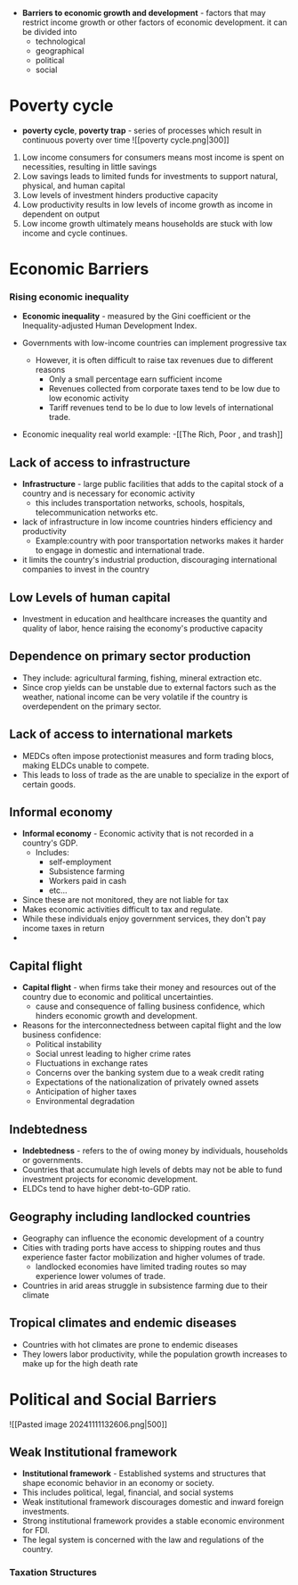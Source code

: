 - **Barriers to economic growth and development** - factors that may restrict income growth or other factors of economic development. it can be divided into
	- technological
	- geographical
	- political
	- social 
# Poverty cycle 
- **poverty cycle**, **poverty trap** - series of processes which result in continuous poverty over time
![[poverty cycle.png|300]]
1. Low income consumers for consumers means most income is spent on necessities, resulting in little savings
2. Low savings leads to limited funds for investments to support natural, physical, and human capital
3. Low levels of investment hinders productive capacity 
4. Low productivity results in low levels of income growth as income in dependent on output
5. Low income growth ultimately means households are stuck with low income and cycle continues. 
# Economic Barriers
### Rising economic inequality
- **Economic inequality** - measured by the Gini coefficient or the Inequality-adjusted Human Development Index. 
- Governments with low-income countries can implement progressive tax 
	- However, it is often difficult to raise tax revenues due to different reasons
		- Only a small percentage earn sufficient income
		- Revenues collected from corporate taxes tend to be low due to low economic activity
		- Tariff revenues tend to be lo due to low levels of international trade.

- Economic inequality real world example:
	-[[The Rich, Poor , and trash]]
## Lack of access to infrastructure 
- **Infrastructure** - large public facilities that adds to the capital stock of a country and is necessary for economic activity
	- this includes transportation networks, schools, hospitals, telecommunication networks etc.
- lack of infrastructure in low income countries hinders efficiency and productivity 
	- Example:country with poor transportation networks makes it harder to engage in domestic and international trade. 
- it limits the country's industrial production, discouraging international companies to invest in the country 
## Low Levels of human capital
- Investment in education and healthcare increases the quantity and quality of labor, hence raising the economy's productive capacity
## Dependence on primary sector production
- They include: agricultural farming, fishing, mineral extraction etc.
- Since crop yields can be unstable due to external factors such as the weather, national income can be very volatile if the country is overdependent on the primary sector. 

## Lack of access to international markets
- MEDCs often impose protectionist measures and form trading blocs, making ELDCs unable to compete. 
- This leads to loss of trade as the are unable to specialize in the export of certain goods.
## Informal economy
- **Informal economy** - Economic activity that is not recorded in a country's GDP. 
	- Includes:
		- self-employment
		- Subsistence farming 
		- Workers paid in cash
		- etc...
- Since these are not monitored, they are not liable for tax
- Makes economic activities difficult to tax and regulate. 
- While these individuals enjoy government services, they don't pay income taxes in return 
- 
## Capital flight
- **Capital flight** - when firms take their money and resources out of the country due to economic and political uncertainties. 
	- cause and consequence of falling business confidence, which hinders economic growth and development.
- Reasons for the interconnectedness between capital flight and the low business confidence:
	- Political instability
	- Social unrest leading to higher crime rates
	- Fluctuations in exchange rates
	- Concerns over the banking system due to a weak credit rating
	- Expectations of the nationalization of privately owned assets
	- Anticipation of higher taxes
	- Environmental degradation
## Indebtedness
- **Indebtedness** - refers to the of owing money by individuals, households or governments.
- Countries that accumulate high levels of debts may not be able to fund investment projects for economic development.
- ELDCs tend to have higher debt-to-GDP ratio. 
## Geography including landlocked countries
- Geography can influence the economic development of a country 
- Cities with trading ports have access to shipping routes and thus experience faster factor mobilization and higher volumes of trade. 
	- landlocked economies have limited trading routes so may experience lower volumes of trade. 
- Countries in arid areas struggle in subsistence farming due to their climate
## Tropical climates and endemic diseases 
- Countries with hot climates are prone to endemic diseases 
- They lowers labor productivity, while the population growth increases to make up for the high death rate 
# Political and Social Barriers
![[Pasted image 20241111132606.png|500]]
## Weak Institutional framework
- **Institutional framework** - Established systems and structures that shape economic behavior in an economy or society. 
- This includes political, legal, financial, and social systems
- Weak institutional framework discourages domestic and inward foreign investments. 
- Strong institutional framework provides a stable economic environment for FDI. 
- The legal system is concerned with the law and regulations of the country. 
### Taxation Structures
